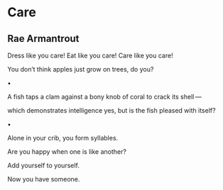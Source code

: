 # Care
## Rae Armantrout
Dress like you care!
Eat like you care!
Care like you care!

You don’t think
apples just grow on trees,
do you?

•

A fish taps a clam
against a bony knob
of coral
to crack its shell —

which demonstrates intelligence
yes, but
is the fish
pleased with itself?

•

Alone in your crib,
you form syllables.

Are you happy when one
is like another?

Add yourself
to yourself.

Now you have someone.